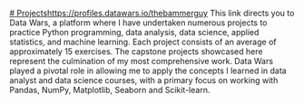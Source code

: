 [# Projects](https://profiles.datawars.io/thebammerguy)https://profiles.datawars.io/thebammerguy
This link directs you to Data Wars, a platform where I have undertaken numerous projects to practice Python programming, data analysis, data science, applied statistics, and machine learning. Each project consists of an average of approximately 15 exercises. The capstone projects showcased here represent the culmination of my most comprehensive work. Data Wars played a pivotal role in allowing me to apply the concepts I learned in data analyst and data science courses, with a primary focus on working with Pandas, NumPy, Matplotlib, Seaborn and Scikit-learn.
